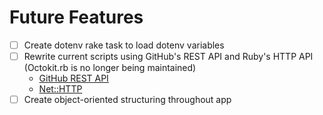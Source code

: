 # Future Features

- [ ] Create dotenv rake task to load dotenv variables
- [ ] Rewrite current scripts using GitHub's REST API and Ruby's HTTP API (Octokit.rb is no longer being maintained)
  - [GitHub REST API](https://docs.github.com/en/rest)
  - [Net::HTTP](https://ruby-doc.org/stdlib-3.0.2/libdoc/net/http/rdoc/Net/HTTP.html)
- [ ] Create object-oriented structuring throughout app
